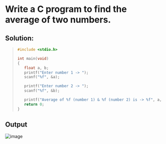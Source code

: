 # Write a C program to find the average of two numbers.

## Solution:

>```c
>#include <stdio.h>
>
>int main(void)
>{
>    float a, b;
>    printf("Enter number 1 -> ");
>    scanf("%f", &a);
>
>    printf("Enter number 2 -> ");
>    scanf("%f", &b);
>
>    printf("Average of %f (number 1) & %f (number 2) is -> %f", a, b, (a + b) / 2);
>    return 0;
>}
>```

## Output
 ![image](https://user-images.githubusercontent.com/96988507/149584154-8e76fb5c-a4ea-4258-bc7c-280db35ef70c.png)



